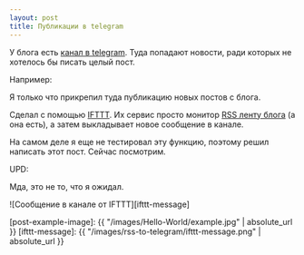 ```yaml
---
layout: post
title: Публикации в telegram
---
```


У блога есть [канал в telegram](https://t.me/igoose_me).
Туда попадают новости, ради которых не хотелось бы писать целый пост.

Например:

<script async src="https://telegram.org/js/telegram-widget.js?4" data-telegram-post="igoose_me/7" data-width="100%"></script>


Я только что прикрепил туда публикацию новых постов с блога.

Сделал с помощью [IFTTT](https://ifttt.com).
Их сервис просто монитор [RSS ленту блога](https://igoose.me/feed.xml) (а она есть), а затем выкладывает новое сообщение в канале.

На самом деле я еще не тестировал эту функцию, поэтому решил написать этот пост.
Сейчас посмотрим.

UPD:

Мда, это не то, что я ожидал.

![Сообщение в канале от IFTTT][ifttt-message]

[post-example-image]: {{ "/images/Hello-World/example.jpg" | absolute_url }}
[ifttt-message]: {{ "/images/rss-to-telegram/ifttt-message.png" | absolute_url }}
